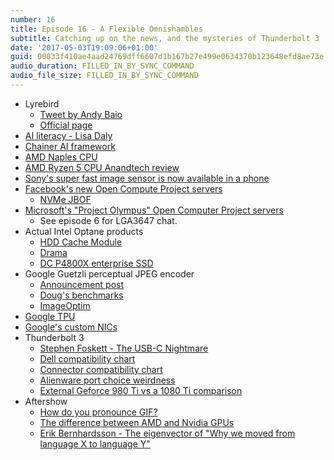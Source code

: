 ```yaml
---
number: 16
title: Episode 16 - A Flexible Omnishambles
subtitle: Catching up on the news, and the mysteries of Thunderbolt 3
date: '2017-05-03T19:09:06+01:00'
guid: 00033f410ae4aad24769dff6607d1b167b27e499e0634370b123648efd8ae73e
audio_duration: FILLED_IN_BY_SYNC_COMMAND
audio_file_size: FILLED_IN_BY_SYNC_COMMAND
---
```


* Lyrebird
  * [Tweet by Andy Baio](https://twitter.com/waxpancake/status/856603694137311232)
  * [Official page](https://lyrebird.ai)
* [AI literacy - Lisa Daly](https://worldwritable.com/ai-literacy-the-basics-of-machine-learning-2e20f93e34b4)
* [Chainer AI framework](http://www.theregister.co.uk/2017/04/07/intel_chainer_ai_day/)
* [AMD Naples CPU](http://www.anandtech.com/show/11183/amd-prepares-32-core-naples-cpus-for-1p-and-2p-servers-coming-in-q2)
* [AMD Ryzen 5 CPU Anandtech review](http://www.anandtech.com/show/11244/the-amd-ryzen-5-1600x-vs-core-i5-review-twelve-threads-vs-four)
* [Sony's super fast image sensor is now available in a phone](https://twitter.com/rafeblandford/status/836234634270756869)
* [Facebook's new Open Compute Project servers](https://code.facebook.com/posts/1241554625959357/the-end-to-end-refresh-of-our-server-hardware-fleet/)
  * [NVMe JBOF](https://code.facebook.com/posts/989638804458007/introducing-lightning-a-flexible-nvme-jbof/)
* [Microsoft's "Project Olympus" Open Computer Project servers](http://www.anandtech.com/show/11187/microsoft-details-project-olympus-open-compute-standard)
  * See episode 6 for LGA3647 chat.
* Actual Intel Optane products
  * [HDD Cache Module](http://www.anandtech.com/show/11210/the-intel-optane-memory-ssd-review-32gb-of-kaby-lake-caching)
  * [Drama](http://semiaccurate.com/2017/03/10/intel-mislead-press-xpoint-next-week/)
  * [DC P4800X enterprise SSD](http://www.anandtech.com/show/11209/intel-optane-ssd-dc-p4800x-review-a-deep-dive-into-3d-xpoint-enterprise-performance)
* Google Guetzli perceptual JPEG encoder
  * [Announcement post](https://research.googleblog.com/2017/03/announcing-guetzli-new-open-source-jpeg.html)
  * [Doug's benchmarks](https://gist.github.com/dougal/d62049bad92ff2e833503494631fe1cb)
  * [ImageOptim](https://imageoptim.com/mac)
* [Google TPU](https://www.nextplatform.com/2017/04/05/first-depth-look-googles-tpu-architecture/)
* [Google's custom NICs](https://twitter.com/danluu/status/856147885938946049)
* Thunderbolt 3
  * [Stephen Foskett - The USB-C Nightmare](http://blog.fosketts.net/2016/10/29/total-nightmare-usb-c-thunderbolt-3/)
  * [Dell compatibility chart](https://forums.macrumors.com/threads/late-2016-15-macbook-pro-gtx-980ti-tb3-egpu-in-macos.2025093/)
  * [Connector compatibility chart](https://www.lifewire.com/usb-physical-compatibility-chart-2624585)
  * [Alienware port choice weirdness](https://community.dell.com/thread/23833-alienware-13-r3-and-tb16-thunderbolt-dock-issues)
  * [External Geforce 980 Ti vs a 1080 Ti comparison](https://forums.macrumors.com/threads/late-2016-15-macbook-pro-gtx-980ti-tb3-egpu-in-macos.2025093/)
* Aftershow
  * [How do you pronounce GIF?](https://stackoverflow.com/insights/survey/2017#work-how-do-you-pronounce-gif)
  * [The difference between AMD and Nvidia GPUs](https://www.pcgamesn.com/nvidia/nvidia-amd-difference)
  * [Erik Bernhardsson - The eigenvector of "Why we moved from language X to language Y"](https://erikbern.com/2017/03/15/the-eigenvector-of-why-we-moved-from-language-x-to-language-y.html)
